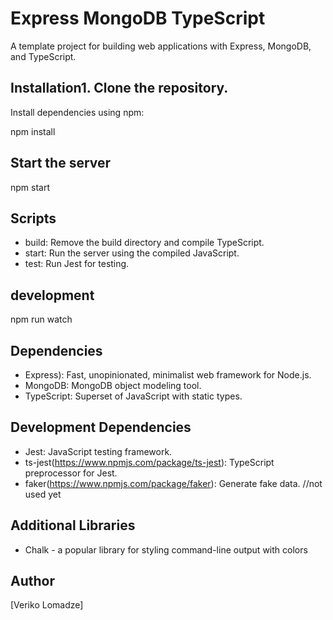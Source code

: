 # Express MongoDB TypeScript 
A template project for building web applications with Express, MongoDB, and TypeScript.


## Installation1. Clone the repository.
Install dependencies using npm:


npm install

## Start the server 
npm start

## Scripts
- build: Remove the build directory and compile TypeScript.
- start: Run the server using the compiled JavaScript.
- test: Run Jest for testing.

## development 
npm run watch

## Dependencies

- Express): Fast, unopinionated, minimalist web framework for Node.js.
- MongoDB: MongoDB object modeling tool.
- TypeScript: Superset of JavaScript with static types.

## Development Dependencies
- Jest: JavaScript testing framework.
- ts-jest(https://www.npmjs.com/package/ts-jest): TypeScript preprocessor for Jest.
- faker(https://www.npmjs.com/package/faker): Generate fake data. //not used yet 

## Additional Libraries
- Chalk - a popular library for styling command-line output with colors

## Author
[Veriko Lomadze]
